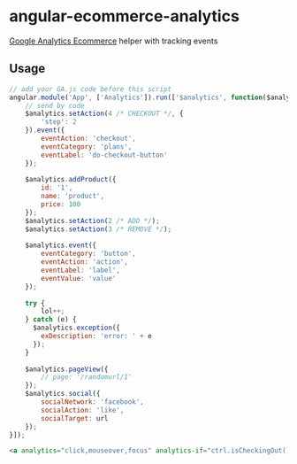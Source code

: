 # angular-ecommerce-analytics
[Google Analytics Ecommerce](https://developers.google.com/analytics/devguides/collection/analyticsjs/enhanced-ecommerce) helper with tracking events  

## Usage

```js
// add your GA.js code before this script
angular.module('App', ['Analytics']).run(['$analytics', function($analytics){
    // send by code
    $analytics.setAction(4 /* CHECKOUT */, {
        'step': 2
    }).event({
        eventAction: 'checkout',
        eventCategory: 'plans',
        eventLabel: 'do-checkout-button'
    });
    
    $analytics.addProduct({
        id: '1',
        name: 'product',
        price: 100
    });
    $analytics.setAction(2 /* ADD */);
    $analytics.setAction(3 /* REMOVE */);
    
    $analytics.event({
        eventCategory: 'button',
        eventAction: 'action',
        eventLabel: 'label',
        eventValue: 'value'
    });
    
    try {
        lol++;    
    } catch (e) {
      $analytics.exception({
        exDescription: 'error: ' + e
      });
    }
    
    $analytics.pageView({
        // page: '/randomurl/1'
    });
    $analytics.social({
        socialNetwork: 'facebook',
        socialAction: 'like',
        socialTarget: url
    });
}]);
```

```html
<a analytics="click,mouseover,focus" analytics-if="ctrl.isCheckingOut()" analytics-category="'pay'" analytics-label="'debit'" target="_blank" class="btn btn-primary btn-pagamento" ng-href="{{url}}">Pay with Debit</a>
```
